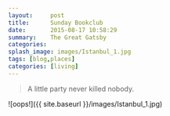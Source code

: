 ```yaml
---
layout:     post
title:      Sunday Bookclub
date:       2015-08-17 10:58:29
summary:    The Great Gatsby
categories: 
splash_image: images/Istanbul_1.jpg
tags: [blog,places]
categories: [living]
---
```


<blockquote>
  <p>
    A little party never killed nobody.
  </p>
</blockquote>

![oops!]({{ site.baseurl }}/images/Istanbul_1.jpg)
